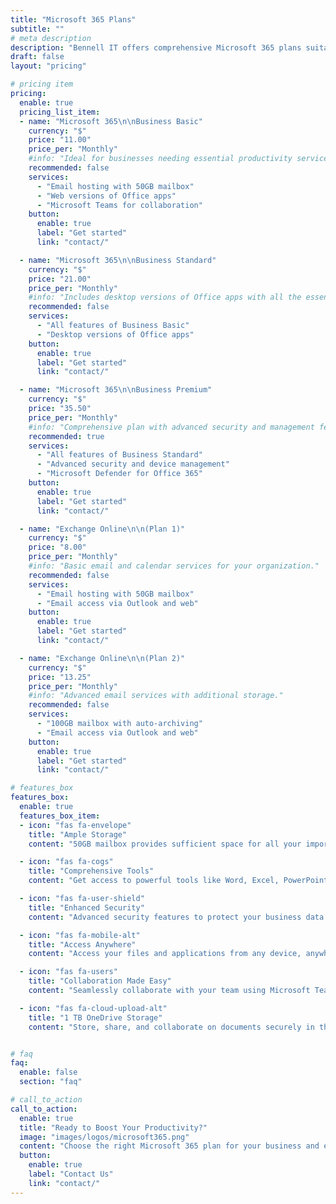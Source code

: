 ```yaml
---
title: "Microsoft 365 Plans"
subtitle: ""
# meta description
description: "Bennell IT offers comprehensive Microsoft 365 plans suitable for businesses of all sizes. Explore our pricing below."
draft: false
layout: "pricing"

# pricing item
pricing:
  enable: true
  pricing_list_item:
  - name: "Microsoft 365\n\nBusiness Basic"
    currency: "$"
    price: "11.00"
    price_per: "Monthly"
    #info: "Ideal for businesses needing essential productivity services."
    recommended: false
    services:
      - "Email hosting with 50GB mailbox"
      - "Web versions of Office apps"
      - "Microsoft Teams for collaboration"
    button:
      enable: true
      label: "Get started"
      link: "contact/"

  - name: "Microsoft 365\n\nBusiness Standard"
    currency: "$"
    price: "21.00"
    price_per: "Monthly"
    #info: "Includes desktop versions of Office apps with all the essentials."
    recommended: false
    services:
      - "All features of Business Basic"
      - "Desktop versions of Office apps"     
    button:
      enable: true
      label: "Get started"
      link: "contact/"

  - name: "Microsoft 365\n\nBusiness Premium"
    currency: "$"
    price: "35.50"
    price_per: "Monthly"
    #info: "Comprehensive plan with advanced security and management features."
    recommended: true
    services:
      - "All features of Business Standard"
      - "Advanced security and device management"
      - "Microsoft Defender for Office 365"
    button:
      enable: true
      label: "Get started"
      link: "contact/"

  - name: "Exchange Online\n\n(Plan 1)"
    currency: "$"
    price: "8.00"
    price_per: "Monthly"
    #info: "Basic email and calendar services for your organization."
    recommended: false
    services:
      - "Email hosting with 50GB mailbox"
      - "Email access via Outlook and web"
    button:
      enable: true
      label: "Get started"
      link: "contact/"

  - name: "Exchange Online\n\n(Plan 2)"
    currency: "$"
    price: "13.25"
    price_per: "Monthly"
    #info: "Advanced email services with additional storage."
    recommended: false
    services:
      - "100GB mailbox with auto-archiving"
      - "Email access via Outlook and web"
    button:
      enable: true
      label: "Get started"
      link: "contact/"

# features_box
features_box:
  enable: true
  features_box_item:
  - icon: "fas fa-envelope"
    title: "Ample Storage"
    content: "50GB mailbox provides sufficient space for all your important emails."

  - icon: "fas fa-cogs"
    title: "Comprehensive Tools"
    content: "Get access to powerful tools like Word, Excel, PowerPoint, and more."

  - icon: "fas fa-user-shield"
    title: "Enhanced Security"
    content: "Advanced security features to protect your business data."

  - icon: "fas fa-mobile-alt"
    title: "Access Anywhere"
    content: "Access your files and applications from any device, anywhere."

  - icon: "fas fa-users"
    title: "Collaboration Made Easy"
    content: "Seamlessly collaborate with your team using Microsoft Teams."

  - icon: "fas fa-cloud-upload-alt"
    title: "1 TB OneDrive Storage"
    content: "Store, share, and collaborate on documents securely in the cloud. Microsoft 365 Business plans only."


# faq
faq:
  enable: false
  section: "faq"

# call_to_action
call_to_action:
  enable: true
  title: "Ready to Boost Your Productivity?"
  image: "images/logos/microsoft365.png"
  content: "Choose the right Microsoft 365 plan for your business and enjoy enhanced productivity, collaboration, and security. Contact us today to get started!"
  button:
    enable: true
    label: "Contact Us"
    link: "contact/"
---
```

